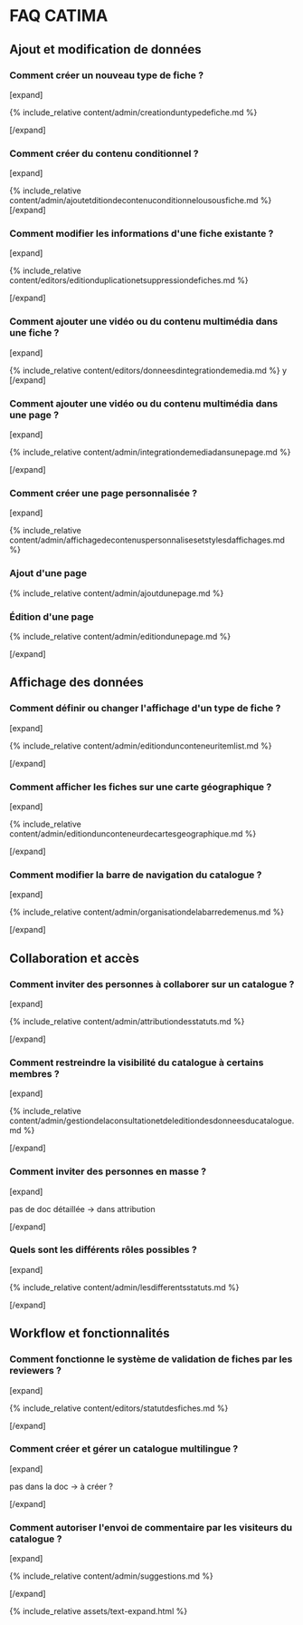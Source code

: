 # FAQ CATIMA

## Ajout et modification de données


### Comment créer un nouveau type de fiche ?

<div class="expandable-content">

[expand]

{% include_relative content/admin/creationduntypedefiche.md %}

[/expand]

</div>

### Comment créer du contenu conditionnel ?

[expand]

{% include_relative content/admin/ajoutetditiondecontenuconditionnelousousfiche.md %}
[/expand]

### Comment modifier les informations d'une fiche existante ?

[expand]

{% include_relative content/editors/editionduplicationetsuppressiondefiches.md %}

[/expand]

### Comment ajouter une vidéo ou du contenu multimédia dans une **fiche** ?

[expand]

{% include_relative content/editors/donneesdintegrationdemedia.md %}
y
[/expand]

### Comment ajouter une vidéo ou du contenu multimédia dans une **page** ?

[expand]

{% include_relative content/admin/integrationdemediadansunepage.md %}

[/expand]

### Comment créer une page personnalisée ?

[expand]

{% include_relative content/admin/affichagedecontenuspersonnalisesetstylesdaffichages.md %}


<a id="ajoutpage"></a>
### Ajout d'une page

{% include_relative content/admin/ajoutdunepage.md %}

<a id="editionpage"></a>
### Édition d'une page 

{% include_relative content/admin/editiondunepage.md %}

[/expand]

## Affichage des données

### Comment définir ou changer l'affichage d'un type de fiche ?

[expand]

{% include_relative content/admin/editiondunconteneuritemlist.md %}

[/expand]

### Comment afficher les fiches sur une carte géographique ?

[expand]

{% include_relative content/admin/editiondunconteneurdecartesgeographique.md %}

[/expand]

### Comment modifier la barre de navigation du catalogue ?

[expand]

{% include_relative content/admin/organisationdelabarredemenus.md %}

[/expand]


## Collaboration et accès

### Comment inviter des personnes à collaborer sur un catalogue ?

[expand]

{% include_relative content/admin/attributiondesstatuts.md %}

[/expand]

### Comment restreindre la visibilité du catalogue à certains membres ?

[expand]

{% include_relative content/admin/gestiondelaconsultationetdeleditiondesdonneesducatalogue.md %}

[/expand]

### Comment inviter des personnes en masse ?

[expand]

pas de doc détaillée -> dans attribution

[/expand]

### Quels sont les différents rôles possibles ?

[expand]

{% include_relative content/admin/lesdifferentsstatuts.md %}

[/expand]

## Workflow et fonctionnalités

### Comment fonctionne le système de validation de fiches par les reviewers ?

[expand]

{% include_relative content/editors/statutdesfiches.md %}

[/expand]

### Comment créer et gérer un catalogue multilingue ?

[expand]

pas dans la doc -> à créer ?

[/expand]

### Comment autoriser l'envoi de commentaire par les visiteurs du catalogue ?

[expand]

{% include_relative content/admin/suggestions.md %}

[/expand]

{% include_relative assets/text-expand.html %} <!-- appelle le fichier html dans lequel le javascript du readmore est stocké -->


